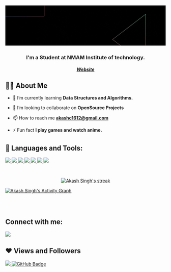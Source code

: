 <h3 align="center"><img src="hey.gif"/></h3>
<h3 align="center">I'm a Student at NMAM Institute of technology.</h3>
<h5 align="center"><a href="https://akashsingh.me/">Website</a></h5>


## 🙋‍♂️ About Me

- 🌱 I’m currently learning **Data Structures and Algorithms.**

- 👯 I’m looking to collaborate on **OpenSource Projects**

- 📫 How to reach me **akashc1612@gmail.com**

- ⚡ Fun fact **I play games and watch anime.**

## 🚀 Languages and Tools:

<p align="left"> 
    <a href="https://www.java.com" target="_blank"> <img src="https://img.icons8.com/color/48/000000/java-coffee-cup-logo.png"/> </a>
    <a href="https://www.w3.org/html/" target="_blank"> <img src="https://img.icons8.com/color/48/000000/html-5.png"/> </a> 
    <a href="https://www.w3schools.com/css/" target="_blank"> <img src="https://img.icons8.com/color/48/000000/css3.png"/> </a> 
    <a href="https://getbootstrap.com" target="_blank"> <img src="https://img.icons8.com/color/48/000000/bootstrap.png"/> </a> 
    <a href="https://www.python.org" target="_blank"> <img src="https://img.icons8.com/color/48/000000/python.png"/> </a> 
    <a href="https://firebase.google.com/" target="_blank"> <img src="https://img.icons8.com/color/48/000000/firebase.png"/> </a>   
    <a href="https://git-scm.com/" target="_blank"> <img src="https://img.icons8.com/color/48/000000/git.png"/> </a> 
</p>

<br/>

<p align="center">
    <a href="https://github.com/akashc1612/github-readme-streak-stats">
        <img title="🔥 Get streak stats for your profile at git.io/streak-stats" alt="Akash Singh's streak" src="https://github-readme-streak-stats.herokuapp.com/?user=akashc1612&theme=black-ice&hide_border=true&stroke=0000&background=060A0CD0"/>
    </a>
</p>



<a href="https://github.com/akashc1612/github-readme-activity-graph"><img alt="Akash Singh's Activity Graph" src="https://activity-graph.herokuapp.com/graph?username=akashc1612&bg_color=0D1117&color=5BCDEC&line=5BCDEC&point=FFFFFF&hide_border=true" /></a>

<br/>
<br/>

## Connect with me:
<p align="left">

<a href = "https://www.linkedin.com/in/akash-singh-0a88951a6/"><img src="https://img.icons8.com/fluent/48/000000/linkedin.png"/></a>

</p>

## ❤ Views and Followers
<a href="https://github.com/Meghna-DAS/github-profile-views-counter">
    <img src="https://komarev.com/ghpvc/?username=akashc1612">
</a>
<a href="https://github.com/akashc1612?tab=followers"><img src="https://img.shields.io/github/followers/akashc1612?label=Followers&style=social" alt="GitHub Badge"></a>

